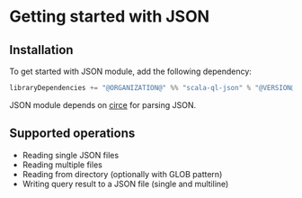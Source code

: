 # Getting started with JSON

## Installation

To get started with JSON module, add the following dependency:

```scala
libraryDependencies += "@ORGANIZATION@" %% "scala-ql-json" % "@VERSION@"
```

JSON module depends on [circe](https://circe.github.io/circe/) for parsing JSON.

## Supported operations

- Reading single JSON files
- Reading multiple files
- Reading from directory (optionally with GLOB pattern)
- Writing query result to a JSON file (single and multiline)